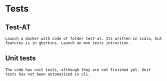 # Tests

## Test-AT

    Launch a docker with code of folder test-at. Its written in scala, but features is in gherkins. Launch an mvn tests intruction.

## Unit tests
   
    The code has unit tests, although they are not finished yet. Unit tests has not been automatized in cli. 
